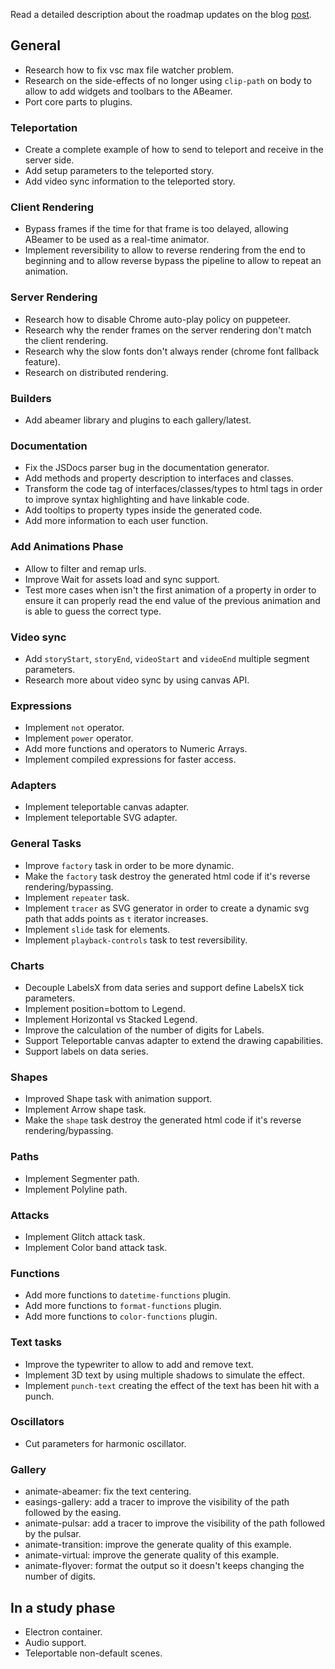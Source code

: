 
Read a detailed description about the roadmap updates on the blog [post](https://abeamer.devtoix.com/blog/2018/07/04/website-published-roadmap-updates.html#roadmap-updates).

## General

- Research how to fix vsc max file watcher problem.
- Research on the side-effects of no longer using `clip-path` on body to allow to add widgets and toolbars to the ABeamer.
- Port core parts to plugins.

### Teleportation
- Create a complete example of how to send to teleport and receive in the server side.
- Add setup parameters to the teleported story.
- Add video sync information to the teleported story.

### Client Rendering
- Bypass frames if the time for that frame is too delayed, allowing ABeamer to be used as a real-time animator.
- Implement reversibility to allow to reverse rendering from the end to beginning
and to allow reverse bypass the pipeline to allow to repeat an animation.

### Server Rendering
- Research how to disable Chrome auto-play policy on puppeteer.
- Research why the render frames on the server rendering don't match the client rendering.
- Research why the slow fonts don't always render (chrome font fallback feature).
- Research on distributed rendering.

### Builders
- Add abeamer library and plugins to each gallery/latest.

### Documentation
- Fix the JSDocs parser bug in the documentation generator.
- Add methods and property description to interfaces and classes.
- Transform the code tag of interfaces/classes/types to html tags in order to improve syntax highlighting
and have linkable code.
- Add tooltips to property types inside the generated code.
- Add more information to each user function.

### Add Animations Phase
- Allow to filter and remap urls.
- Improve Wait for assets load and sync support.
- Test more cases when isn't the first animation of a property in order to
ensure it can properly read the end value of the previous animation and is able to guess the correct type.

### Video sync
- Add `storyStart`, `storyEnd`, `videoStart` and `videoEnd` multiple segment parameters.
- Research more about video sync by using canvas API.

### Expressions
- Implement `not` operator.
- Implement `power` operator.
- Add more functions and operators to Numeric Arrays.
- Implement compiled expressions for faster access.

### Adapters
- Implement teleportable canvas adapter.
- Implement teleportable SVG adapter.

### General Tasks
- Improve `factory` task in order to be more dynamic.
- Make the `factory` task destroy the generated html code if it's reverse rendering/bypassing.
- Implement `repeater` task.
- Implement `tracer` as SVG generator in order to create a dynamic svg path that adds points
as `t` iterator increases.
- Implement `slide` task for elements.
- Implement `playback-controls` task to test reversibility.

### Charts
- Decouple LabelsX from data series and support define LabelsX tick parameters.
- Implement position=bottom to Legend.
- Implement Horizontal vs Stacked Legend.
- Improve the calculation of the number of digits for Labels.
- Support Teleportable canvas adapter to extend the drawing capabilities.
- Support labels on data series.

### Shapes
- Improved Shape task with animation support.
- Implement Arrow shape task.
- Make the `shape` task destroy the generated html code if it's reverse rendering/bypassing.

### Paths
- Implement Segmenter path.
- Implement Polyline path.

### Attacks
- Implement Glitch attack task.
- Implement Color band attack task.

### Functions
- Add more functions to `datetime-functions` plugin.
- Add more functions to `format-functions` plugin.
- Add more functions to `color-functions` plugin.

### Text tasks
- Improve the typewriter to allow to add and remove text.
- Implement 3D text by using multiple shadows to simulate the effect.
- Implement `punch-text` creating the effect of the text has been hit with a punch.

### Oscillators
- Cut parameters for harmonic oscillator.

### Gallery
- animate-abeamer: fix the text centering.
- easings-gallery: add a tracer to improve the visibility of the path followed by the easing.
- animate-pulsar: add a tracer to improve the visibility of the path followed by the pulsar.
- animate-transition: improve the generate quality of this example.
- animate-virtual: improve the generate quality of this example.
- animate-flyover: format the output so it doesn't keeps changing the number of digits.

## In a study phase

- Electron container.
- Audio support.
- Teleportable non-default scenes.
